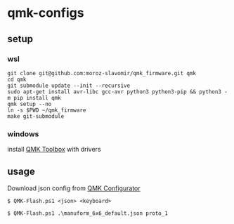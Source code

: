 # qmk-configs

## setup

### wsl
```
git clone git@github.com:moroz-slavomir/qmk_firmware.git qmk
cd qmk
git submodule update --init --recursive
sudo apt-get install avr-libc gcc-avr python3 python3-pip && python3 -m pip install qmk
qmk setup --no
ln -s $PWD ~/qmk_firmware
make git-submodule
```

### windows
install [QMK Toolbox](https://github.com/qmk/qmk_toolbox/releases) with drivers

## usage
Download json config from [QMK Configurator](https://config.qmk.fm/#/handwired/dactyl_manuform/6x6/LAYOUT_6x6)

`$ QMK-Flash.ps1 <json> <keyboard>`

`$ QMK-Flash.ps1 .\manuform_6x6_default.json proto_1`
